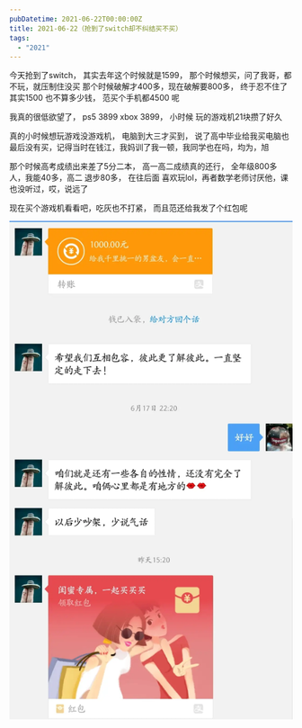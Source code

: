 ```yaml
---
pubDatetime: 2021-06-22T00:00:00Z
title: 2021-06-22（抢到了switch却不纠结买不买）
tags:
  - "2021"
---
```


今天抢到了switch， 其实去年这个时候就是1599， 那个时候想买，问了我哥，都不玩，就压制住没买
那个时候破解才400多，现在破解要800多， 终于忍不住了
其实1500 也不算多少钱， 范买个手机都4500 呢

我真的很低欲望了， ps5 3899 xbox 3899， 小时候 玩的游戏机21块攒了好久

真的小时候想玩游戏没游戏机， 电脑到大三才买到， 说了高中毕业给我买电脑也最后没有买，记得当时在钱江，我妈训了我一顿，我同学也在吗，均为，旭

那个时候高考成绩出来差了5分二本， 高一高二成绩真的还行， 全年级800多人，我能40多，高二 退步80多， 在往后面 喜欢玩lol，再者数学老师讨厌他，课也没听过，哎，说远了

现在买个游戏机看看吧，吃灰也不打紧， 而且范还给我发了个红包呢

![](../../img/6904315-11d41195f43083ec.jpg)
